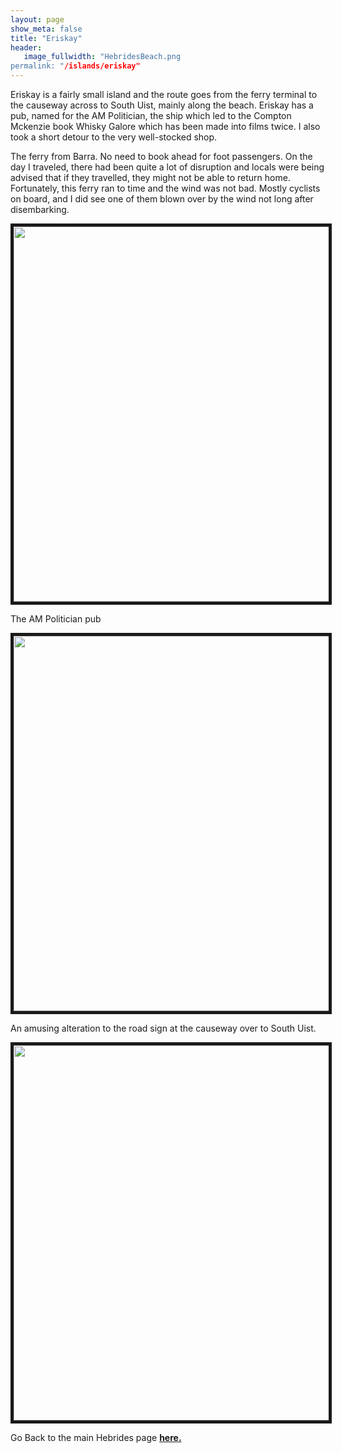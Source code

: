 ```yaml
---
layout: page
show_meta: false
title: "Eriskay"
header:
   image_fullwidth: "HebridesBeach.png
permalink: "/islands/eriskay"
---
```

Eriskay is a fairly small island and the route goes from the ferry terminal to the causeway across to South Uist, mainly along the beach. Eriskay has a pub, named for the AM Politician, the ship which led to the Compton Mckenzie book Whisky Galore which has been made into films twice. I also took a short detour to the very well-stocked shop.

The ferry from Barra. No need to book ahead for foot passengers. On the day I traveled, there had been quite a lot of disruption and locals were being advised that if they travelled, they might not be able to return home. Fortunately, this ferry ran to time and the wind was not bad. Mostly cyclists on board, and I did see one of them blown over by the wind not long after disembarking.

<img src="{{ site.urlimg }}IMG_20190904_101230150.jpg" width="800" height="600" border="5">

The AM Politician pub

<img src="{{ site.urlimg }}IMG_20190904_102715177.jpg" width="800" height="600" border="5">

An amusing alteration to the road sign at the causeway over to South Uist.

<img src="{{ site.urlimg }}IMG_20190904_104701778_HDR.jpg" width="800" height="600" border="5">

Go Back to the main Hebrides page **<a href="{{ site.url }}{{ site.baseurl }}/islands/hebrides">here.</a>**

